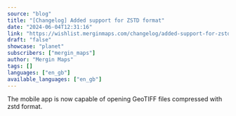 ```yaml
---
source: "blog"
title: "[Changelog] Added support for ZSTD format"
date: "2024-06-04T12:31:16"
link: "https://wishlist.merginmaps.com/changelog/added-support-for-zstd-format?utm_source=qgis"
draft: "false"
showcase: "planet"
subscribers: ["mergin_maps"]
author: "Mergin Maps"
tags: []
languages: ["en_gb"]
available_languages: ["en_gb"]
---
```


<p>The mobile app is now capable of opening GeoTIFF files compressed with zstd format.</p>
